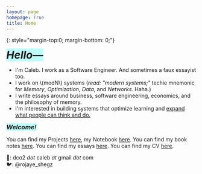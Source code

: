 ```yaml
---
layout: page
homepage: True
title: Home
---
```


{: style="margin-top:0; margin-bottom: 0;"}

<h1 style="background-color: #00ffef40;display: inline;"><em>Hello—</em></h1>

- I'm Caleb. I work as a Software Engineer. And sometimes a faux essayist too.
- I work on \\(modN\\) systems (_read: "modern systems;"_ techie mnemonic for _Memory_, _Optimization_, _Data_, and _Networks_. Haha.)
- I write essays around business, software engineering, economics, and the philosophy of memory.
- I'm interested in building systems that optimize learning and [expand what people can think and do.](https://andymatuschak.org/)

<h3 style="background-color: #00ffef40;display: inline;"><em>Welcome!</em></h3>

You can find my Projects [here](/projects/), my Notebook [here](/notes/). You can find my book notes [here](/booknotes/). You can find my essays [here](/essays/). You can find my CV [here](/CV/).


📩: dco2 _dot_ caleb _at_ gmail _dot_ com  
🐦: @rojaye_shegz  
